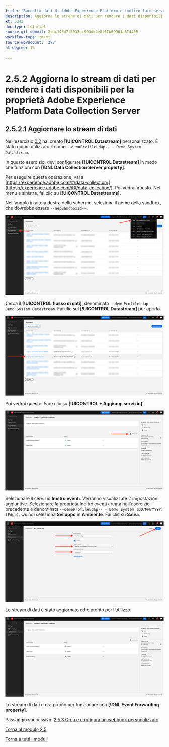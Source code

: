 ```yaml
---
title: 'Raccolta dati di Adobe Experience Platform e inoltro lato server in tempo reale: aggiorna lo stream di dati per rendere disponibili i dati per la proprietà Server di raccolta dati di Adobe Experience Platform'
description: Aggiorna lo stream di dati per rendere i dati disponibili per la proprietà del server di raccolta dati di Adobe Experience Platform
kt: 5342
doc-type: tutorial
source-git-commit: 2cdc145d7f3933ec593db4e6f67b60961a674405
workflow-type: tm+mt
source-wordcount: '228'
ht-degree: 1%

---
```


# 2.5.2 Aggiorna lo stream di dati per rendere i dati disponibili per la proprietà Adobe Experience Platform Data Collection Server

## 2.5.2.1 Aggiornare lo stream di dati

Nell&#39;esercizio [0.2](./../../gettingstarted/gettingstarted/ex2.md) hai creato **[!UICONTROL Datastream]** personalizzato. È stato quindi utilizzato il nome `--demoProfileLdap-- - Demo System Datastream`.

In questo esercizio, devi configurare **[!UICONTROL Datastream]** in modo che funzioni con **[!DNL Data Collection Server property]**.

Per eseguire questa operazione, vai a [https://experience.adobe.com/#/data-collection/](https://experience.adobe.com/it#/data-collection/). Poi vedrai questo. Nel menu a sinistra, fai clic su **[!UICONTROL Datastreams]**.

Nell&#39;angolo in alto a destra dello schermo, seleziona il nome della sandbox, che dovrebbe essere `--aepSandboxId--`.

![Fai clic sull&#39;icona Configurazione di Edge nell&#39;area di navigazione a sinistra](./images/edgeconfig1b.png)

Cerca il **[!UICONTROL flusso di dati]**, denominato `--demoProfileLdap-- - Demo System Datastream`. Fai clic sul **[!UICONTROL Datastream]** per aprirlo.

![WebSDK](./images/websdk0.png)

Poi vedrai questo. Fare clic su **[!UICONTROL + Aggiungi servizio]**.

![WebSDK](./images/websdk3.png)

Selezionare il servizio **Inoltro eventi**. Verranno visualizzate 2 impostazioni aggiuntive. Selezionare la proprietà Inoltro eventi creata nell&#39;esercizio precedente e denominata `--demoProfileLdap-- - Demo System (DD/MM/YYYY) (Edge)`. Quindi seleziona **Sviluppo** in **Ambiente**. Fai clic su **Salva**.

![WebSDK](./images/websdk4.png)

Lo stream di dati è stato aggiornato ed è pronto per l’utilizzo.

![WebSDK](./images/websdk8a.png)

Lo stream di dati è ora pronto per funzionare con **[!DNL Event Forwarding property]**.

Passaggio successivo: [2.5.3 Crea e configura un webhook personalizzato](./ex3.md)

[Torna al modulo 2.5](./aep-data-collection-ssf.md)

[Torna a tutti i moduli](./../../../overview.md)
